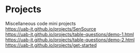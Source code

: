 # Projects
Miscellaneous code mini projects<br>
https://uab-it.github.io/projects/SenSource<br>
https://uab-it.github.io/projects/table-questions/demo-1.html<br>
https://uab-it.github.io/projects/table-questions/demo-2.html<br>
https://uab-it.github.io/projects/get-started
